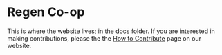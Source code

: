 # Regen Co-op

This is where the website lives; in the docs folder. If you are interested in making contributions, please the the [How to Contribute](http://www.regenco-op.org/info/How-to-Contribute) page on our website.
